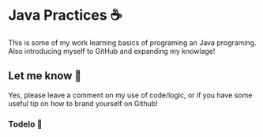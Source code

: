 # Java Practices ☕️

This is some of my work learning basics of programing an Java programing. Also introducing myself to GitHub and expanding my knowlage!

## Let me know 📣 

Yes, please leave a comment on my use of code/logic, or if you have some useful tip on how to brand yourself on Github!

### Todelo 👋 
